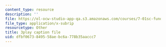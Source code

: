 ```yaml
---
content_type: resource
description: ''
file: https://ol-ocw-studio-app-qa.s3.amazonaws.com/courses/7-01sc-fundamentals-of-biology-fall-2011/dfbf0673849558aebc6a778b35aaccc7_Rn9zldxtZko.vtt
file_type: application/x-subrip
resourcetype: Other
title: 3play caption file
uid: dfbf0673-8495-58ae-bc6a-778b35aaccc7
---
```

